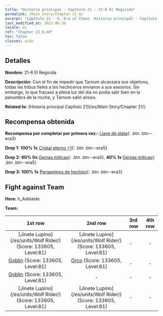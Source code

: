 ```yaml
---
title: "Historia principal - Capítulo 21 - 21-6 El Regicida"
permalink: /Main Story/Chapter 21_6/
excerpt: "Capítulo 21 - 6. Era of Chaos  Historia principal - Capítulo 21_6. 21-6 El Regicida"
last_modified_at: 2021-06-30
locale: es
ref: "Chapter 21_6.md"
toc: false
classes: wide
---
```


## Detalles

 **Nombre:** 21-6 El Regicida

 **Descripción:** Con el fin de impedir que Tarnum alcanzara sus objetivos, todas las tribus fieles a los hechiceros enviaron a sus asesinos. Sin embargo, lo que fracasó a plena luz del día no podía salir bien en la penumbra de la noche, y Tarnum salió airoso.

 **Related to:** [Historia principal Capítulo 21](/es/Main Story/Chapter 21/)

## Recompensa obtenida

 **Recompensa por completar por primera vez::** [Llave de plata](/ItemsES/con_693/){: .btn .btn--era3}

 **Drop 1:** **100% 1x** [Cristal eterno +1](/ItemsES/mat_73/){: .btn .btn--era5}

 **Drop 2:** **60% 0x** [Gemas míticas](/ItemsES/mat_65/){: .btn .btn--era5}, **40% 1x** [Gemas míticas](/ItemsES/mat_65/){: .btn .btn--era5}

 **Drop 3:** **100% 1x** [Pergaminos de hechizo](/ItemsES/con_694/){: .btn .btn--era3}


## Fight against Team
 **Hero:** h_Adelaide

 **Team:**


  | 1st row | 2nd row | 3rd row | 4th row |
  |:----:|:----:|:----|:----:|
  | [Jinete Lupino](/es/units/Wolf Rider/) (Score: 133605, Level:81)  | [Jinete Lupino](/es/units/Wolf Rider/) (Score: 133605, Level:81)  | - | - |
  | [Goblin](/es/units/Goblin/) (Score: 133605, Level:81)  | [Orco](/es/units/Orc/) (Score: 133605, Level:81)  | - | - |
  | [Goblin](/es/units/Goblin/) (Score: 133605, Level:81)  | - | - | - |
  | [Jinete Lupino](/es/units/Wolf Rider/) (Score: 133605, Level:81)  | [Jinete Lupino](/es/units/Wolf Rider/) (Score: 133605, Level:81)  | - | - |


